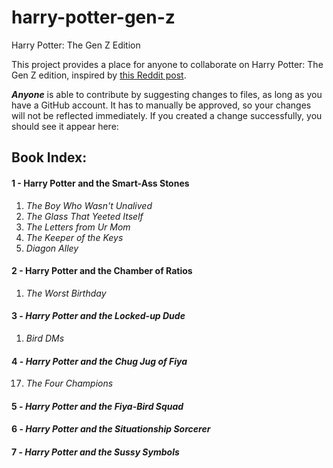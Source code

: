 # harry-potter-gen-z
Harry Potter: The Gen Z Edition

This project provides a place for anyone to collaborate on Harry Potter: The Gen Z edition, inspired by [this Reddit post](https://www.reddit.com/r/harrypotter/comments/r87mvh/accidentally_bought_the_gen_z_how_do_you_do/).


_**Anyone**_ is able to contribute by suggesting changes to files, as long as you have a GitHub account. It has to manually be
approved, so your changes will not be reflected immediately. If you created a change successfully, you should see it appear here:

## Book Index:

#### 1 - Harry Potter and the Smart-Ass Stones
  1. *The Boy Who Wasn't Unalived*
  2. *The Glass That Yeeted Itself*
  3. *The Letters from Ur Mom*
  4. *The Keeper of the Keys*
  5. *Diagon Alley*
  
#### 2 - Harry Potter and the Chamber of Ratios
  1. *The Worst Birthday*
#### 3 - *Harry Potter and the Locked-up Dude*
  1. *Bird DMs*
#### 4 - *Harry Potter and the Chug Jug of Fiya*
  17. *The Four Champions*
#### 5 - *Harry Potter and the Fiya-Bird Squad*
#### 6 - *Harry Potter and the Situationship Sorcerer*
#### 7 - *Harry Potter and the Sussy Symbols*
